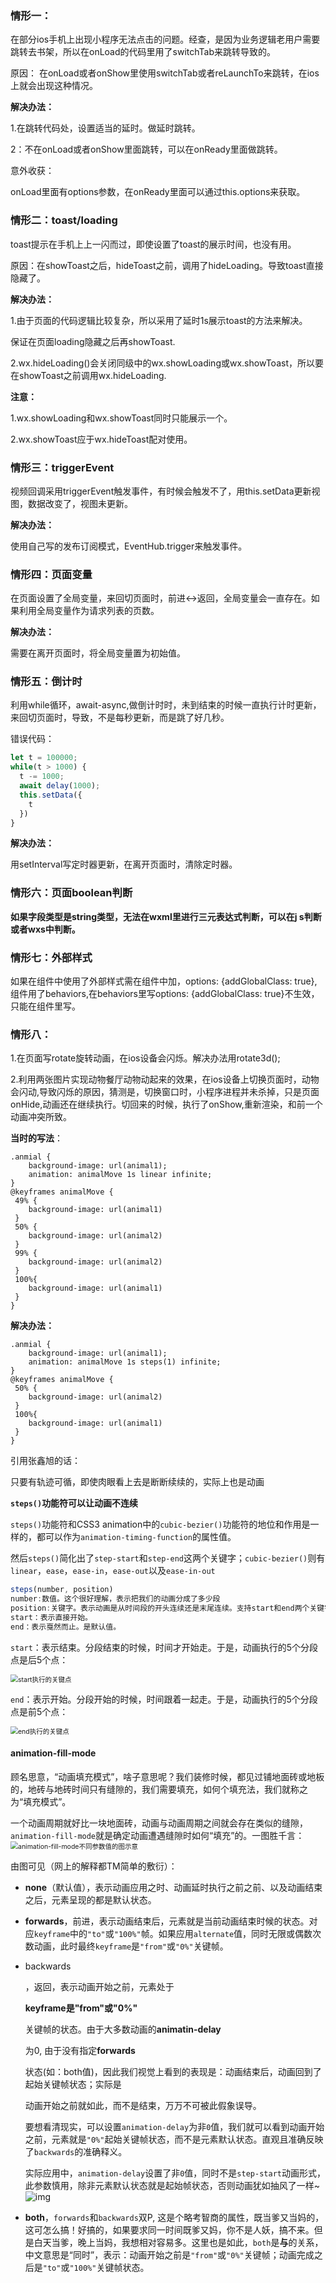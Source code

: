 ### **情形一：**

在部分ios手机上出现小程序无法点击的问题。经查，是因为业务逻辑老用户需要跳转去书架，所以在onLoad的代码里用了switchTab来跳转导致的。

原因： 在onLoad或者onShow里使用switchTab或者reLaunchTo来跳转，在ios上就会出现这种情况。

**解决办法：**

1.在跳转代码处，设置适当的延时。做延时跳转。

2：不在onLoad或者onShow里面跳转，可以在onReady里面做跳转。

意外收获：

onLoad里面有options参数，在onReady里面可以通过this.options来获取。

### 情形二：toast/loading

toast提示在手机上上一闪而过，即使设置了toast的展示时间，也没有用。

原因：在showToast之后，hideToast之前，调用了hideLoading。导致toast直接隐藏了。

**解决办法：**

1.由于页面的代码逻辑比较复杂，所以采用了延时1s展示toast的方法来解决。

保证在页面loading隐藏之后再showToast.

2.wx.hideLoading()会关闭同级中的wx.showLoading或wx.showToast，所以要在showToast之前调用wx.hideLoading.

**注意：**

1.wx.showLoading和wx.showToast同时只能展示一个。

2.wx.showToast应于wx.hideToast配对使用。

### 情形三：triggerEvent

视频回调采用triggerEvent触发事件，有时候会触发不了，用this.setData更新视图，数据改变了，视图未更新。

**解决办法：**

使用自己写的发布订阅模式，EventHub.trigger来触发事件。

### 情形四：页面变量

在页面设置了全局变量，来回切页面时，前进<->返回，全局变量会一直存在。如果利用全局变量作为请求列表的页数。

**解决办法：**

需要在离开页面时，将全局变量置为初始值。

### 情形五：倒计时

利用while循环，await-async,做倒计时时，未到结束的时候一直执行计时更新，来回切页面时，导致，不是每秒更新，而是跳了好几秒。

错误代码：

```js
let t = 100000;
while(t > 1000) {
  t -= 1000;
  await delay(1000);
  this.setData({
    t
  })
}
```

**解决办法：** 

用setInterval写定时器更新，在离开页面时，清除定时器。

### 情形六：页面boolean判断

**如果字段类型是string类型，无法在wxml里进行三元表达式判断，可以在j s判断或者wxs中判断。**

### 情形七：外部样式

如果在组件中使用了外部样式需在组件中加，options: {addGlobalClass: true},组件用了behaviors,在behaviors里写options: {addGlobalClass: true}不生效，只能在组件里写。

### 情形八：

1.在页面写rotate旋转动画，在ios设备会闪烁。解决办法用rotate3d();

2.利用两张图片实现动物餐厅动物动起来的效果，在ios设备上切换页面时，动物会闪动,导致闪烁的原因，猜测是，切换窗口时，小程序进程并未杀掉，只是页面onHide,动画还在继续执行。切回来的时候，执行了onShow,重新渲染，和前一个动画冲突所致。

**当时的写法**：

```
.anmial {
	background-image: url(animal1);
	animation: animalMove 1s linear infinite;
}
@keyframes animalMove {
 49% {
 	background-image: url(animal1)
 }
 50% {
 	background-image: url(animal2)
 }
 99% {
 	background-image: url(animal2)
 }
 100%{
 	background-image: url(animal1)
 }
}
```

**解决办法：**

```
.anmial {
	background-image: url(animal1);
	animation: animalMove 1s steps(1) infinite;
}
@keyframes animalMove {
 50% {
 	background-image: url(animal2)
 }
 100%{
 	background-image: url(animal1)
 }
}
```

引用张鑫旭的话：

只要有轨迹可循，即使肉眼看上去是断断续续的，实际上也是动画

**`steps()`功能符可以让动画不连续**

`steps()`功能符和CSS3 animation中的`cubic-bezier()`功能符的地位和作用是一样的，都可以作为`animation-timing-function`的属性值。

然后`steps()`简化出了`step-start`和`step-end`这两个关键字；`cubic-bezier()`则有`linear`，`ease`，`ease-in`，`ease-out`以及`ease-in-out`

```js
steps(number, position)
number:数值。这个很好理解，表示把我们的动画分成了多少段
position:关键字。表示动画是从时间段的开头连续还是末尾连续。支持start和end两个关键字，含义分别如下：
start：表示直接开始。
end：表示戛然而止。是默认值。
```

`start`：表示结束。分段结束的时候，时间才开始走。于是，动画执行的5个分段点是后5个点：

<img src="https://image.zhangxinxu.com/image/blog/201806/2018-06-11_223135.png" alt="start执行的关键点" style="zoom:75%;" />

`end`：表示开始。分段开始的时候，时间跟着一起走。于是，动画执行的5个分段点是前5个点：

<img src="https://image.zhangxinxu.com/image/blog/201806/2018-06-11_223630.png" alt="end执行的关键点" style="zoom:75%;" />

#### animation-fill-mode

顾名思意，“动画填充模式”，啥子意思呢？我们装修时候，都见过铺地面砖或地板的，地砖与地砖时间只有缝隙的，我们需要填充，如何个填充法，我们就称之为“填充模式”。

一个动画周期就好比一块地面砖，动画与动画周期之间就会存在类似的缝隙，`animation-fill-mode`就是确定动画遭遇缝隙时如何“填充”的。一图胜千言：
<img src="https://image.zhangxinxu.com/image/blog/201306/animation-fill-mode.png" alt="animation-fill-mode不同参数值的图示意" style="zoom:75%;" />

由图可见（网上的解释都TM简单的敷衍）：

- **none**（默认值），表示动画应用之时、动画延时执行之前之前、以及动画结束之后，元素呈现的都是默认状态。

- **forwards**，前进，表示动画结束后，元素就是当前动画结束时候的状态。对应`keyframe`中的`"to"`或`"100%"`帧。如果应用`alternate`值，同时无限或偶数次数动画，此时最终`keyframe`是`"from"`或`"0%"`关键帧。

- backwards

  ，返回，表示动画开始之前，元素处于

  **keyframe是"from"或"0%"**

  关键帧的状态。由于大多数动画的**animatin-delay**

  为0, 由于没有指定**forwards**

  状态(如：both值)，因此我们视觉上看到的表现是：动画结束后，动画回到了起始关键帧状态；实际是

  动画开始之前就如此，而不是结束，万万不可被此假象误导。

  要想看清现实，可以设置`animation-delay`为非`0`值，我们就可以看到动画开始之前，元素就是`"0%"`起始关键帧状态，而不是元素默认状态。直观且准确反映了`backwards`的准确释义。

  实际应用中，`animation-delay`设置了非`0`值，同时不是`step-start`动画形式，此参数慎用，除非元素默认状态就是起始帧状态，否则动画犹如抽风了一样~![img](https://mat1.gtimg.com/www/mb/images/face/1.gif)

- **both**，`forwards`和`backwards`双P, 这是个略考智商的属性，既当爹又当妈的，这可怎么搞！好搞的，如果要求同一时间既爹又妈，你不是人妖，搞不来。但是白天当爹，晚上当妈，我想相对容易多。这里也是如此，`both`是**与**的关系，中文意思是“同时”，表示：动画开始之前是`"from"`或`"0%"`关键帧；动画完成之后是`"to"`或`"100%"`关键帧状态。